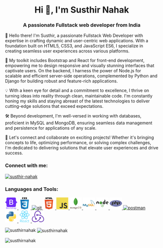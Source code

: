 

<h1 align="center">Hi 👋, I'm Susthir Nahak</h1>
<h3 align="center">A passionate Fullstack web developer from India</h3>

👋 Hello there! I'm Susthir, a passionate Fullstack Web Developer with expertise in crafting dynamic and user-centric web applications. With a foundation built on HTML5, CSS3, and JavaScript ES6, I specialize in creating seamless user experiences across various platforms.

🚀 My toolkit includes Bootstrap and React for front-end development, empowering me to design responsive and visually stunning interfaces that captivate users. On the backend, I harness the power of Node.js for scalable and efficient server-side operations, complemented by Python and Django for building robust and feature-rich applications.

💡 With a keen eye for detail and a commitment to excellence, I thrive on turning ideas into reality through clean, maintainable code. I'm constantly honing my skills and staying abreast of the latest technologies to deliver cutting-edge solutions that exceed expectations.

🛠️ Beyond development, I'm well-versed in working with databases, proficient in MySQL and MongoDB, ensuring seamless data management and persistence for applications of any scale.

🌟 Let's connect and collaborate on exciting projects! Whether it's bringing concepts to life, optimizing performance, or solving complex challenges, I'm dedicated to delivering solutions that elevate user experiences and drive success.

<h3 align="left">Connect with me:</h3>
<p align="left">
<a href="https://linkedin.com/in/susthir-nahak" target="blank"><img align="center" src="https://raw.githubusercontent.com/rahuldkjain/github-profile-readme-generator/master/src/images/icons/Social/linked-in-alt.svg" alt="susthir-nahak" height="30" width="40" /></a>
</p>

<h3 align="left">Languages and Tools:</h3>
<p align="left"> <a href="https://getbootstrap.com" target="_blank" rel="noreferrer"> <img src="https://raw.githubusercontent.com/devicons/devicon/master/icons/bootstrap/bootstrap-plain-wordmark.svg" alt="bootstrap" width="40" height="40"/> </a> <a href="https://www.w3schools.com/css/" target="_blank" rel="noreferrer"> <img src="https://raw.githubusercontent.com/devicons/devicon/master/icons/css3/css3-original-wordmark.svg" alt="css3" width="40" height="40"/> </a>  <a href="https://git-scm.com/" target="_blank" rel="noreferrer"> <img src="https://www.vectorlogo.zone/logos/git-scm/git-scm-icon.svg" alt="git" width="40" height="40"/> </a> <a href="https://www.w3.org/html/" target="_blank" rel="noreferrer"> <img src="https://raw.githubusercontent.com/devicons/devicon/master/icons/html5/html5-original-wordmark.svg" alt="html5" width="40" height="40"/> </a> <a href="https://developer.mozilla.org/en-US/docs/Web/JavaScript" target="_blank" rel="noreferrer"> <img src="https://raw.githubusercontent.com/devicons/devicon/master/icons/javascript/javascript-original.svg" alt="javascript" width="40" height="40"/> </a> <a href="https://www.mongodb.com/" target="_blank" rel="noreferrer"> <img src="https://raw.githubusercontent.com/devicons/devicon/master/icons/mongodb/mongodb-original-wordmark.svg" alt="mongodb" width="40" height="40"/> </a> <a href="https://www.mysql.com/" target="_blank" rel="noreferrer"> <img src="https://raw.githubusercontent.com/devicons/devicon/master/icons/mysql/mysql-original-wordmark.svg" alt="mysql" width="40" height="40"/> </a> <a href="https://nodejs.org" target="_blank" rel="noreferrer"> <img src="https://raw.githubusercontent.com/devicons/devicon/master/icons/nodejs/nodejs-original-wordmark.svg" alt="nodejs" width="40" height="40"/> </a> <a href="https://www.php.net" target="_blank" rel="noreferrer"> <img src="https://raw.githubusercontent.com/devicons/devicon/master/icons/php/php-original.svg" alt="php" width="40" height="40"/> </a> <a href="https://postman.com" target="_blank" rel="noreferrer"> <img src="https://www.vectorlogo.zone/logos/getpostman/getpostman-icon.svg" alt="postman" width="40" height="40"/> </a> <a href="https://www.python.org" target="_blank" rel="noreferrer"> <img src="https://raw.githubusercontent.com/devicons/devicon/master/icons/python/python-original.svg" alt="python" width="40" height="40"/> </a> <a href="https://reactjs.org/" target="_blank" rel="noreferrer"> <img src="https://raw.githubusercontent.com/devicons/devicon/master/icons/react/react-original-wordmark.svg" alt="react" width="40" height="40"/> </a> <a href="https://redux.js.org" target="_blank" rel="noreferrer"> <img src="https://raw.githubusercontent.com/devicons/devicon/master/icons/redux/redux-original.svg" alt="redux" width="40" height="40"/> </a> </p>

<p><img align="left" src="https://github-readme-stats.vercel.app/api/top-langs?username=susthirnahak&show_icons=true&locale=en&layout=compact" alt="susthirnahak" /></p>

<p>&nbsp;<img align="center" src="https://github-readme-stats.vercel.app/api?username=susthirnahak&show_icons=true&locale=en" alt="susthirnahak" /></p>

<p><img align="center" src="https://github-readme-streak-stats.herokuapp.com/?user=susthirnahak&" alt="susthirnahak" /></p>
